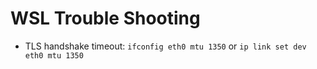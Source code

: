 # WSL Trouble Shooting

- TLS handshake timeout: `ifconfig eth0 mtu 1350` or `ip link set dev eth0 mtu 1350`
